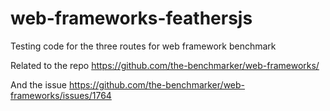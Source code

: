 # web-frameworks-feathersjs

Testing code for the three routes for web framework benchmark

Related to the repo https://github.com/the-benchmarker/web-frameworks/

And the issue https://github.com/the-benchmarker/web-frameworks/issues/1764
